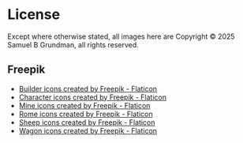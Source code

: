 # License

Except where otherwise stated, all images here are Copyright © 2025 Samuel B Grundman, all rights reserved.

## Freepik

* <a href="https://www.flaticon.com/free-icons/builder" title="builder icons">Builder icons created by Freepik - Flaticon</a>
* <a href="https://www.flaticon.com/free-icons/character" title="character icons">Character icons created by Freepik - Flaticon</a>
* <a href="https://www.flaticon.com/free-icons/mine" title="mine icons">Mine icons created by Freepik - Flaticon</a>
* <a href="https://www.flaticon.com/free-icons/rome" title="rome icons">Rome icons created by Freepik - Flaticon</a>
* <a href="https://www.flaticon.com/free-icons/sheep" title="sheep icons">Sheep icons created by Freepik - Flaticon</a>
* <a href="https://www.flaticon.com/free-icons/wagon" title="wagon icons">Wagon icons created by Freepik - Flaticon</a>
